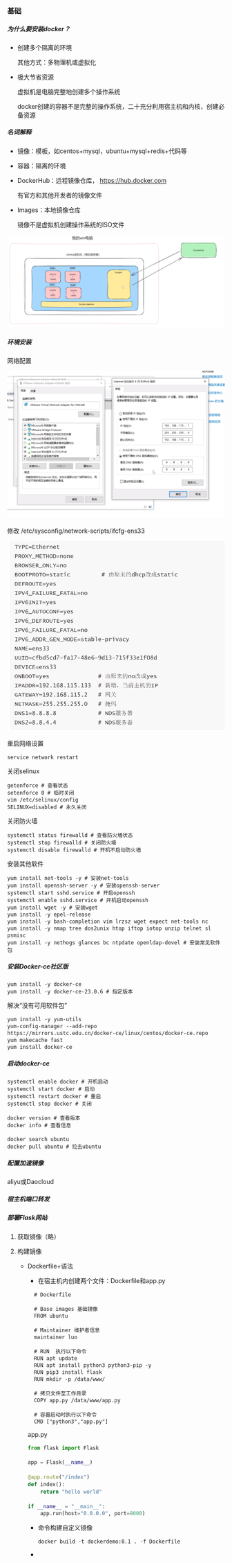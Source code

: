 ### 基础

##### 为什么要安装docker？

+ 创建多个隔离的环境
  
  其他方式：多物理机或虚拟化

+ 极大节省资源
  
  虚拟机是电脑完整地创建多个操作系统
  
  docker创建的容器不是完整的操作系统，二十充分利用宿主机和内核，创建必备资源

##### 名词解释

+ 镜像：模板，如centos+mysql，ubuntu+mysql+redis+代码等

+ 容器：隔离的环境

+ DockerHub：远程镜像仓库， https://hub.docker.com
  
  有官方和其他开发者的镜像文件

+ Images：本地镜像仓库
  
  镜像不是虚拟机创建操作系统的ISO文件

![](imgs/2023-07-18-22-00-53-image.png)

##### 环境安装

网络配置

![](imgs/2023-07-18-22-37-45-image.png)

修改 /etc/sysconfig/network-scripts/ifcfg-ens33

![](imgs/2023-07-18-23-15-39-image.png)

重启网络设置

```shell
service network restart
```

关闭selinux

```shell
getenforce # 查看状态
setenforce 0 # 临时关闭
vim /etc/selinux/config
SELINUX=disabled # 永久关闭
```

关闭防火墙

```shell
systemctl status firewalld # 查看防火墙状态
systemctl stop firewalld # 关闭防火墙
systemctl disable firewalld # 开机不启动防火墙
```

安装其他软件

```shell
yum install net-tools -y # 安装net-tools
yum install openssh-server -y # 安装openssh-server
systemctl start sshd.service # 开启openssh
systemctl enable sshd.service # 开机启动openssh
yum install wget -y # 安装wget
yum install -y epel-release
yum install -y bash-completion vim lrzsz wget expect net-tools nc
yum install -y nmap tree dos2unix htop iftop iotop unzip telnet sl psmisc
yum install -y nethogs glances bc ntpdate openldap-devel # 安装常见软件包
```

##### 安装Docker-ce社区版

```shell
yum install -y docker-ce
yum install -y docker-ce-23.0.6 # 指定版本
```

解决“没有可用软件包”

```shell
yum install -y yum-utils
yum-config-manager --add-repo 
https://mirrors.ustc.edu.cn/docker-ce/linux/centos/docker-ce.repo
yum makecache fast
yum install docker-ce
```

##### 启动docker-ce

```shell
systemctl enable docker # 开机启动
systemctl start docker # 启动
systemctl restart docker # 重启
systemctl stop docker # 关闭

docker version # 查看版本
docker info # 查看信息

docker search ubuntu
docker pull ubuntu # 拉去ubuntu
```

##### 配置加速镜像

aliyu或Daocloud

##### 宿主机端口转发

##### 部署Flask网站

1. 获取镜像（略）

2. 构建镜像
   
   + Dockerfile+语法
     
     + 在宿主机内创建两个文件：Dockerfile和app.py
     
     ```docker
       # Dockerfile
     
       # Base images 基础镜像
       FROM ubuntu
     
       # Maintainer 维护者信息
       maintainer luo
     
       # RUN  执行以下命令
       RUN apt update
       RUN apt install python3 python3-pip -y
       RUN pip3 install flask
       RUN mkdir -p /data/www/
     
       # 拷贝文件至工作目录
       COPY app.py /data/www/app.py
     
       # 容器启动时执行以下命令
       CMD ["python3","app.py"]
     ```
     
       app.py
     
     ```python
     from flask import Flask
     
     app = Flask(__name__)
     
     @app.route("/index")
     def index():
         return "hello world"
     
     if __name__ = "__main__":
         app.run(host="0.0.0.0", port=8000)
     ```
     
     + 命令构建自定义镜像
       
       ```shell
       docker build -t dockerdemo:0.1 . -f Dockerfile
       ```
     
     + 
